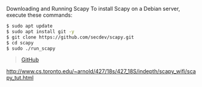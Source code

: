 Downloading and Running Scapy
To install Scapy on a Debian server, execute these commands:

```sh
$ sudo apt update
$ sudo apt install git -y
$ git clone https://github.com/secdev/scapy.git
$ cd scapy
$ sudo ./run_scapy
```

> [GitHub](https://github.com/secdev/scapy)

http://www.cs.toronto.edu/~arnold/427/18s/427_18S/indepth/scapy_wifi/scapy_tut.html